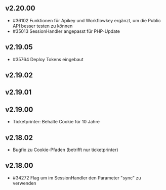 ## v2.20.00

* #36102 Funktionen für Apikey und Workflowkey ergänzt, um die Public API besser testen zu können
* #35013 SessionHandler angepasst für PHP-Update

## v2.19.05

* #35764 Deploy Tokens eingebaut

## v2.19.02

## v2.19.01

## v2.19.00

* Ticketprinter: Behalte Cookie für 10 Jahre

## v2.18.02

* Bugfix zu Cookie-Pfaden (betrifft nur ticketprinter)


## v2.18.00

* #34272 Flag um im SessionHandler den Parameter "sync" zu verwenden
